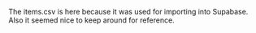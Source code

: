 The items.csv is here because it was used for importing into Supabase.  
Also it seemed nice to keep around for reference.
